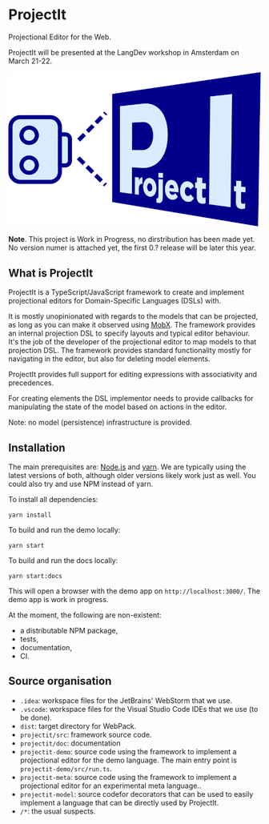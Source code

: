 # ProjectIt
Projectional Editor for the Web.

ProjectIt will be presented at the LangDev workshop in Amsterdam on March 21-22.

![logo](/public/images/projectit-logo-3d.png)

**Note**. This project is Work in Progress, no dirstribution has been made yet. No version numer is attached yet, the first 0.? release will be later this year.

## What is ProjectIt

ProjectIt is a TypeScript/JavaScript framework to create and implement projectional editors for Domain-Specific Languages (DSLs) with.

It is mostly unopinionated with regards to the models that can be projected, as long as you can make it observed using [MobX](https://mobx.js.org/).
The framework provides an internal projection DSL to specify layouts and typical editor behaviour.
It's the job of the developer of the projectional editor to map models to that projection DSL.
The framework provides standard functionality mostly for navigating in the editor, but also for deleting model elements.

ProjectIt provides full support for editing expressions with associativity and precedences.

For creating elements  the DSL implementor needs to 
provide callbacks for manipulating the state of the model based on actions in the editor.

Note: no model (persistence) infrastructure is provided.

## Installation

The main prerequisites are: [Node.js](https://nodejs.org/) and [yarn](https://yarnpkg.com/).
We are typically using the latest versions of both, although older versions likely work just as well.
You could also try and use NPM instead of yarn.

To install all dependencies:

    yarn install

To build and run the demo locally:

    yarn start

To build and run the docs locally:

    yarn start:docs
    
This will open a browser with the demo app on `http://localhost:3000/`.
The demo app is work in progress.

At the moment, the following are non-existent:

* a distributable NPM package,
* tests,
* documentation,
* CI.

## Source organisation

* `.idea`: workspace files for the JetBrains' WebStorm that we use.
* `.vscode`: workspace files for the Visual Studio Code IDEs that we use (to be done).
* `dist`: target directory for WebPack.
* `projectit/src`: framework source code.
* `projectit/doc`: documentation
* `projectit-demo`: source code using the framework to implement a projectional editor for the demo language.
    The main entry point is `projectit-demo/src/run.ts`.
* `projectit-meta`: source code using the framework to implement a projectional editor for an experimental meta language..
* `projectit-model`: source codefor decorators that can be used to easily implement a language that can be directly used by ProjectIt.
* `/*`: the usual suspects.

